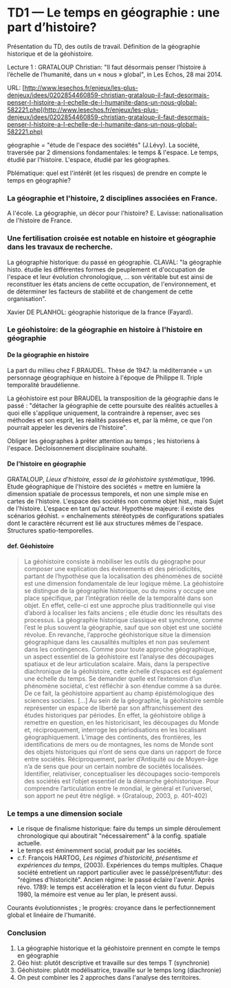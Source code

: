 # TD1 — Le temps en géographie : une part d’histoire?

Présentation du TD, des outils de travail. Définition de la géographie historique et de la géohistoire.

Lecture 1 : GRATALOUP Christian: "Il faut désormais penser l’histoire à l’échelle de l’humanité, dans un « nous » global", in Les Echos, 28 mai 2014.

URL: [http://www.lesechos.fr/enjeux/les-plus-denjeux/idees/0202854460859-christian-grataloup-il-faut-desormais-penser-l-histoire-a-l-echelle-de-l-humanite-dans-un-nous-global-582221.php](http://www.lesechos.fr/enjeux/les-plus-denjeux/idees/0202854460859-christian-grataloup-il-faut-desormais-penser-l-histoire-a-l-echelle-de-l-humanite-dans-un-nous-global-582221.php)

géographie = "étude de l'espace des sociétés" \(J.Lévy\). La société, traversée par 2 dimensions fondamentales: le temps & l'espace. Le temps, étudié par l'histoire. L'espace, étudié par les géographes.

Pblématique: quel est l'intérêt \(et les risques\) de prendre en compte le temps en géographie?

### La géographie et l'histoire, 2 disciplines associées en France.

A l'école. La géographie, un décor pour l'histoire? E. Lavisse: nationalisation de l'histoire de France.

### Une fertilisation croisée est notable en histoire et géographie dans les travaux de recherche.

La géographie historique: du passé en géographie. CLAVAL: "la géographie histo. étudie les différentes formes de peuplement et d'occupation de l'espace et leur évolution chronologique, ... son véritable but est ainsi de reconstituer les états anciens de cette occupation, de l'environnement, et de déterminer les facteurs de stabilité et de changement de cette organisation".

Xavier DE PLANHOL: géographie historique de la france \(Fayard\).

### Le géohistoire: de la géographie en histoire à l'histoire en géographie

#### De la géographie en histoire

La part du milieu chez F.BRAUDEL. Thèse de 1947: la méditerranée = un personnage géographique en histoire à l'époque de Philippe II. Triple temporalité braudélienne.

La géohistoire est pour BRAUDEL la transposition de la géographie dans le passé : "détacher la géographie de cette poursuite des réalités actuelles à quoi elle s'applique uniquement, la contraindre à repenser, avec ses méthodes et son esprit, les réalités passées et, par là même, ce que l'on pourrait appeler les devenirs de l'histoire".

Obliger les géographes à prêter attention au temps ; les historiens à l'espace. Décloisonnement disciplinaire souhaité.

#### De l'histoire en géographie

GRATALOUP, _Lieux d'histoire, essai de la géohistoire systématique_, 1996. Etude géographique de l'histoire des sociétés = mettre en lumière la dimension spatiale de processus temporels, et non une simple mise en cartes de l'histoire. L'espace des sociétés non comme objet hist., mais Sujet de l'histoire. L'espace en tant qu'acteur. Hypothèse majeure: il existe des scénarios géohist. = enchaînements stéréotypés de configurations spatiales dont le caractère récurrent est lié aux structures mêmes de l'espace. Structures spatio-temporelles.

#### def. Géohistoire

> La géohistoire consiste à mobiliser les outils du géographe pour composer une explication des événements et des périodicités, partant de l’hypothèse que la localisation des phénomènes de société est une dimension fondamentale de leur logique même. La géohistoire se distingue de la géographie historique, ou du moins y occupe une place spécifique, par l’intégration réelle de la temporalité dans son objet. En effet, celle-ci est une approche plus traditionnelle qui vise d’abord à localiser les faits anciens ; elle étudie donc les résultats des processus. La géographie historique classique est synchrone, comme l’est le plus souvent la géographie, sauf que son objet est une société révolue. En revanche, l’approche géohistorique situe la dimension géographique dans les causalités multiples et non pas seulement dans les contingences. Comme pour toute approche géographique, un aspect essentiel de la géohistoire est l’analyse des découpages spatiaux et de leur articulation scalaire. Mais, dans la perspective diachronique de la géohistoire, cette échelle d’espaces est également une échelle du temps. Se demander quelle est l’extension d’un phénomène sociétal, c’est réfléchir à son étendue comme à sa durée. De ce fait, la géohistoire appartient au champ épistémologique des sciences sociales. \[…\] Au sein de la géographie, la géohistoire semble représenter un espace de liberté par son affranchissement des études historiques par périodes. En effet, la géohistoire oblige à remettre en question, en les historicisant, les découpages du Monde et, réciproquement, interroge les périodisations en les localisant géographiquement. L’image des continents, des frontières, les identifications de mers ou de montagnes, les noms de Monde sont des objets historiques qui n’ont de sens que dans un rapport de force entre sociétés. Réciproquement, parler d’Antiquité ou de Moyen-âge n’a de sens que pour un certain nombre de sociétés localisées. Identifier, relativiser, conceptualiser les découpages socio-temporels des sociétés est l’objet essentiel de la démarche géohistorique. Pour comprendre l’articulation entre le mondial, le général et l’universel, son apport ne peut être négligé. » \(Grataloup, 2003, p. 401-402\)

### Le temps a une dimension sociale

* Le risque de finalisme historique: faire du temps un simple déroulement chronologique qui aboutirait "nécessairement" à la config. spatiale actuelle.
* Le temps est éminemment social, produit par les sociétés.
* c.f: François HARTOG, _Les régimes d'historicité, présentisme et expériences du temps_, \(2003\). Expériences du temps multiples. Chaque société entretient un rapport particulier avec le passé/présent/futur: des "régimes d'historicité". Ancien régime: le passé éclaire l'avenir. Après révo. 1789: le temps est accélération et la leçon vient du futur. Depuis 1980, la mémoire est venue au 1er plan, le présent aussi.

Courants évolutionnistes ; le progrès: croyance dans le perfectionnement global et linéaire de l'humanité.

### Conclusion

1. La géographie historique et la géohistoire prennent en compte le temps en géographie
2. Géo hist: plutôt descriptive et travaille sur des temps T \(synchronie\)
3. Géohistoire: plutôt modélisatrice, travaille sur le temps long \(diachronie\)
4. On peut combiner les 2 approches dans l'analyse des territoires.

